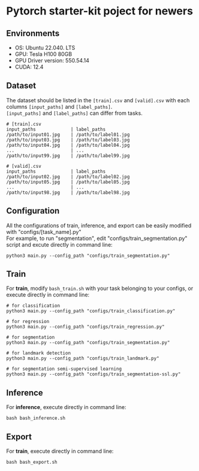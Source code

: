 # Pytorch starter-kit poject for newers


## Environments

- OS: Ubuntu 22.040. LTS
- GPU: Tesla H100 80GB
- GPU Driver version: 550.54.14
- CUDA: 12.4

## Dataset
The dataset should be listed in the `[train].csv` and `[valid].csv` with each columns `[input_paths]` and `[label_paths]`.<br>
`[input_paths]` and `[label_paths]` can differ from tasks.

```
# [train].csv
input_paths             | label_paths
/path/to/input01.jpg    | /path/to/label01.jpg
/path/to/input03.jpg    | /path/to/label03.jpg
/path/to/input04.jpg    | /path/to/label04.jpg
...                     | ...
/path/to/input99.jpg    | /path/to/label99.jpg
```
```
# [valid].csv
input_paths             | label_paths
/path/to/input02.jpg    | /path/to/label02.jpg
/path/to/input05.jpg    | /path/to/label05.jpg
...                     | ...
/path/to/input98.jpg    | /path/to/label98.jpg
```

## Configuration
All the configurations of train, inference, and export can be easily modified with "configs/[task_name].py"<br>
For example, to run "segmentation", edit "configs/train_segmentation.py" script and excute directly in command line:
```
python3 main.py --config_path "configs/train_segmentation.py"
```


## Train
For <b>train</b>, modify `bash_train.sh` with your task belonging to your configs, or execute directly in command line:
```
# for classification
python3 main.py --config_path "configs/train_classification.py"

# for regression
python3 main.py --config_path "configs/train_regression.py"

# for segmentation
python3 main.py --config_path "configs/train_segmentation.py"

# for landmark detection
python3 main.py --config_path "configs/train_landmark.py"

# for segmentation semi-supervised learning
python3 main.py --config_path "configs/train_segmentation-ssl.py"
```


## Inference
For <b>inference</b>, execute directly in command line:
```
bash bash_inference.sh
```


## Export
For <b>train</b>, execute directly in command line:
```
bash bash_export.sh
```

